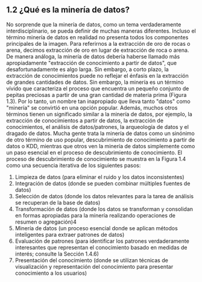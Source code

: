 
## 1.2 ¿Qué es la minería de datos? 

No sorprende que la minería de datos, como un tema verdaderamente interdisciplinario, se pueda definir de muchas maneras diferentes. Incluso el término minería de datos en realidad no presenta todos los componentes principales de la imagen. Para referirnos a la extracción de oro de rocas o arena, decimos extracción de oro en lugar de extracción de roca o arena. De manera análoga, la minería de datos debería haberse llamado más apropiadamente "extracción de conocimiento a partir de datos", que desafortunadamente es algo larga. Sin embargo, a corto plazo, la extracción de conocimientos puede no reflejar el énfasis en la extracción de grandes cantidades de datos. Sin embargo, la minería es un término vívido que caracteriza el proceso que encuentra un pequeño conjunto de pepitas preciosas a partir de una gran cantidad de materia prima (Figura 1.3). Por lo tanto, un nombre tan inapropiado que lleva tanto "datos" como "minería" se convirtió en una opción popular. Además, muchos otros términos tienen un significado similar a la minería de datos, por ejemplo, la extracción de conocimientos a partir de datos, la extracción de conocimientos, el análisis de datos/patrones, la arqueología de datos y el dragado de datos. Mucha gente trata la minería de datos como un sinónimo de otro término de uso popular, descubrimiento de conocimiento a partir de datos o KDD, mientras que otros ven la minería de datos simplemente como un paso esencial en el proceso de descubrimiento de conocimiento. El proceso de descubrimiento de conocimiento se muestra en la Figura 1.4 como una secuencia iterativa de los siguientes pasos: 
1. Limpieza de datos (para eliminar el ruido y los datos inconsistentes) 
2. Integración de datos (donde se pueden combinar múltiples fuentes de datos)
3. Selección de datos (donde los datos relevantes para la tarea de análisis se recuperan de la base de datos) 
4. Transformación de datos (donde los datos se transforman y consolidan en formas apropiadas para la minería realizando operaciones de resumen o agregación)4 
5. Minería de datos (un proceso esencial donde se aplican métodos inteligentes para extraer patrones de datos) 
6. Evaluación de patrones (para identificar los patrones verdaderamente interesantes que representan el conocimiento basado en medidas de interés; consulte la Sección 1.4.6) 
7. Presentación del conocimiento (donde se utilizan técnicas de visualización y representación del conocimiento para presentar conocimiento a los usuarios)